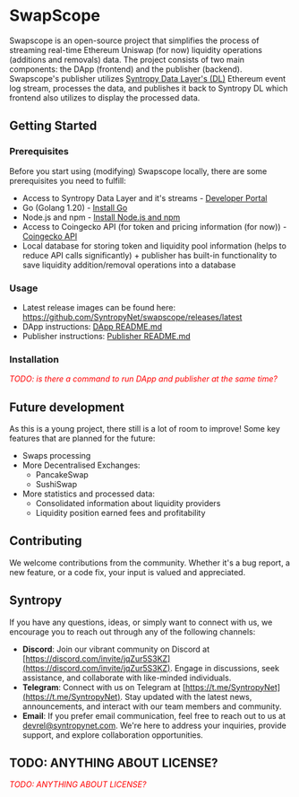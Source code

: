 # SwapScope

Swapscope is an open-source project that simplifies the process of streaming real-time Ethereum Uniswap (for now) liquidity operations (additions and removals) data. The project consists of two main components: the DApp (frontend) and the publisher (backend). 
Swapscope's publisher utilizes [Syntropy Data Layer's (DL)](https://www.syntropynet.com/post/presenting-the-new-vision) Ethereum event log stream, processes the data, and publishes it back to Syntropy DL which frontend also utilizes to display the processed data.

## Getting Started

### Prerequisites
Before you start using (modifying) Swapscope locally, there are some prerequisites you need to fulfill:
* Access to Syntropy Data Layer and it's streams - [Developer Portal](https://developer-portal.syntropynet.com/)
* Go (Golang 1.20) - [Install Go](https://go.dev/doc/install)
* Node.js and npm - [Install Node.js and npm](https://nodejs.org/en)
* Access to Coingecko API (for token and pricing information (for now)) - [Coingecko API](https://www.coingecko.com/en/api)
* Local database for storing token and liquidity pool information (helps to reduce API calls significantly) + publisher has built-in functionality to save liquidity addition/removal operations into a database

### Usage
* Latest release images can be found here: https://github.com/SyntropyNet/swapscope/releases/latest
* DApp instructions: [DApp README.md](https://github.com/SyntropyNet/swapscope/blob/main/dapp/README.md)
* Publisher instructions: [Publisher README.md](https://github.com/SyntropyNet/swapscope/blob/main/publisher/README.md)

### Installation
<span style="color:red"> *TODO: is there a command to run DApp and publisher at the same time?*</span>


## Future development
As this is a young project, there still is a lot of room to improve! Some key features that are planned for the future:
* Swaps processing
* More Decentralised Exchanges:
  * PancakeSwap
  * SushiSwap
* More statistics and processed data:
  * Consolidated information about liquidity providers
  * Liquidity position earned fees and profitability

## Contributing
We welcome contributions from the community. Whether it's a bug report, a new feature, or a code fix, your input is valued and appreciated.

## Syntropy
If you have any questions, ideas, or simply want to connect with us, we encourage you to reach out through any of the following channels:

- **Discord**: Join our vibrant community on Discord at [https://discord.com/invite/jqZur5S3KZ](https://discord.com/invite/jqZur5S3KZ). Engage in discussions, seek assistance, and collaborate with like-minded individuals.
- **Telegram**: Connect with us on Telegram at [https://t.me/SyntropyNet](https://t.me/SyntropyNet). Stay updated with the latest news, announcements, and interact with our team members and community.
- **Email**: If you prefer email communication, feel free to reach out to us at devrel@syntropynet.com. We're here to address your inquiries, provide support, and explore collaboration opportunities.

## TODO: ANYTHING ABOUT LICENSE?
<span style="color:red"> *TODO: ANYTHING ABOUT LICENSE?*</span>
